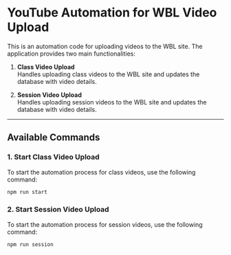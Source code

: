 # YouTube Automation for WBL Video Upload

This is an automation code for uploading videos to the WBL site. The application provides two main functionalities:

1. **Class Video Upload**  
   Handles uploading class videos to the WBL site and updates the database with video details.

2. **Session Video Upload**  
   Handles uploading session videos to the WBL site and updates the database with video details.

---

## **Available Commands**

### 1. Start Class Video Upload
To start the automation process for class videos, use the following command:
```bash
npm run start
```

### 2. Start Session Video Upload
To start the automation process for session videos, use the following command:
```bash
npm run session
```
